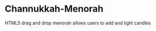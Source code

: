 Channukkah-Menorah
==================

HTML5 drag and drop menorah allows users to add and light candles
